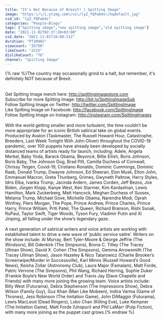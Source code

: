 ```yaml
---
title: "It's Not Because of Brexit! | Spitting Image"
image: "https:\/\/i.ytimg.com\/vi\/lyZ_fQFwb4s\/hqdefault.jpg"
vid_id: "lyZ_fQFwb4s"
categories: "People-Blogs"
tags: ["Spitting image","new spitting image","old spitting image"]
date: "2021-11-02T02:37:28+03:00"
vid_date: "2021-11-01T18:00:31Z"
duration: "PT1M46S"
viewcount: "35750"
likeCount: "2215"
dislikeCount: "76"
channel: "Spitting Image"
---
```

{% raw %}The country may occasionally grind to a halt, but remember, it's definitely NOT because of Brexit.<br /><br /><br />Get Spitting Image merch here: <a rel="nofollow" target="blank" href="http://spittingimagestore.com">http://spittingimagestore.com</a><br />Subscribe for more Spitting Image: <a rel="nofollow" target="blank" href="http://bit.ly/SpittingImageSub">http://bit.ly/SpittingImageSub</a> <br />Follow Spitting Image on Twitter: <a rel="nofollow" target="blank" href="http://twitter.com/SpittingImage">http://twitter.com/SpittingImage</a><br />Like Spitting Image on Facebook: <a rel="nofollow" target="blank" href="http://facebook.com/SpittingImage">http://facebook.com/SpittingImage</a><br />Follow Spitting Image on Instagram: <a rel="nofollow" target="blank" href="http://instagram.com/SpittingImages">http://instagram.com/SpittingImages</a> <br /><br />With the world getting smaller and more turbulent, the time couldn’t be more appropriate for an iconic British satirical take on global events. Produced by Avalon (Taskmaster, The Russell Howard Hour, Catastrophe, Breeders, Last Week Tonight With John Oliver) throughout the COVID-19 pandemic, over 100 puppets have already been developed by socially distanced teams of artists ready for launch, including: Adele, Angela Merkel, Baby Yoda, Barack Obama, Beyoncé, Billie Eilish, Boris Johnson, Boris Baby, The Johnson Dog, Brad Pitt, Camilla Duchess of Cornwall, Chrissy Teigen, Covid-19, Cristiano Ronaldo, Dominic Cummings, Dominic Raab, Donald Trump, Dwayne Johnson, Ed Sheeran, Elon Musk, Elton John, Emmanuel Macron, Greta Thunberg, Grimes, Gwyneth Paltrow, Harry Styles, Idris Elba, Ivanka Trump, Jacinda Ardern, James Corden, Jeff Bezos, Joe Biden, Jürgen Klopp, Kanye West, Keir Starmer, Kim Kardashian, Lewis Hamilton, Mark Zuckerberg, Matt Hancock, Meghan Duchess of Sussex, Melania Trump, Michael Gove, Michelle Obama, Narendra Modi, Oprah Winfrey, Piers Morgan, The Pope, Prince Andrew, Prince Charles, Prince Harry, Prince William, Priti Patel, The Queen, Richard Branson, Rishi Sunak, RuPaul, Taylor Swift, Tiger Woods, Tyson Fury, Vladimir Putin and Xi Jinping, all falling under the show’s legendary gaze.<br /><br />A next generation of satirical writers and voice artists are working with established talent to drive a new wave of ‘public service satire’.  Writers on the show include: Al Murray, Bert Tyler-Moore &amp; George Jeffrie (The Windsors), Bill Odenkirk (The Simpsons), Brona C. Titley (The Tracey Ullman Show), David X. Cohen (The Simpsons), Gemma Arrowsmith (The Tracey Ullman Show), Jason Hazeley &amp; Nico Tatarowicz (Charlie Brooker’s Screenwipe/Murder in Successville), Karl Minns (Russell Howard’s Good News), Keisha Zollar (Astronomy Club), Laura Major (Famalam), Matt Forde, Patric Verrone (The Simpsons), Phil Wang, Richard Herring, Sophie Duker (Frankie Boyle’s New World Order) and Travis Jay (Dave Chapelle and Friends) with many more joining the growing team.  Voice artists include: Billy West (Futurama), Debra Stephenson (The Impressions Show), Debra Wilson (Family Guy), Guz Khan (Man Like Mobeen), Indira Varma (Game of Thrones), Jess Robinson (The Imitation Game), John DiMaggio (Futurama), Lewis MacLeod (Dead Ringers), Lobo Chan (Killing Eve), Luke Kempner (The Imitation Game), Matt Forde (Unspun) and Phil LaMarr (Pulp Fiction), with many more joining as the puppet cast grows.{% endraw %}

